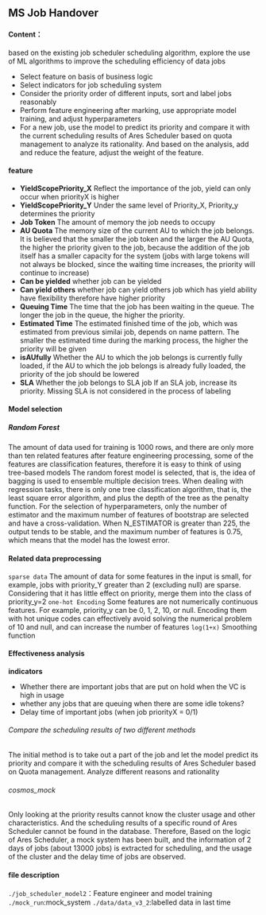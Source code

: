 ## MS Job Handover
#### Content：
based on the existing job scheduler scheduling algorithm, explore the use of ML algorithms to improve the scheduling efficiency of data jobs
* Select feature on basis of business logic
* Select indicators for job scheduling system
* Consider the priority order of different inputs, sort and label jobs reasonably
* Perform feature engineering after marking, use appropriate model training, and adjust hyperparameters
* For a new job, use the model to predict its priority and compare it with the current scheduling results of Ares Scheduler based on quota management to analyze its rationality. And based on the analysis, add and reduce the feature, adjust the weight of the feature.

#### feature
* **YieldScopePriority_X**
    Reflect the importance of the job, yield can only occur when priorityX is higher
* **YieldScopePriority_Y**
    Under the same level of Priority_X, Priority_y determines the priority
* **Job Token**
    The amount of memory the job needs to occupy
* **AU Quota**
    The memory size of the current AU to which the job belongs. It is believed that the smaller the job token and the larger the AU Quota, the higher the priority given to the job, because the addition of the job itself has a smaller capacity for the system
     (jobs with large tokens will not always be blocked, since the waiting time increases, the priority will continue to increase)
* **Can be yielded**
    whether job can be yielded
* **Can yield others**
    whether job can yield others
    job which has yield ability have flexibility therefore have higher priority
* **Queuing Time**
    The time that the job has been waiting in the queue. The longer the job in the queue, the higher the priority.
* **Estimated Time**
    The estimated finished time of the job, which was estimated from previous similai job, depends on name pattern. The smaller the estimated time during the marking process, the higher the priority will be given
* **isAUfully**
    Whether the AU to which the job belongs is currently fully loaded, if the AU to which the job belongs is already fully loaded, the priority of the job should be lowered
* **SLA**
    Whether the job belongs to SLA job
    If an SLA job, increase its priority. Missing SLA is not considered in the process of labeling

#### Model selection
##### Random Forest
The amount of data used for training is 1000 rows, and there are only more than ten related features after feature engineering processing, some of the features are classification features, therefore it is easy to think of using tree-based models
The random forest model is selected, that is, the idea of bagging is used to ensemble multiple decision trees. When dealing with regression tasks, there is only one tree classification algorithm, that is, the least square error algorithm, and plus the depth of the tree as the penalty function.
For the selection of hyperparameters, only the number of estimator and the maximum number of features of bootstrap are selected and have a cross-validation. When N_ESTIMATOR is greater than 225, the output tends to be stable, and the maximum number of features is 0.75, which means that the model has the lowest error.


#### Related data preprocessing
`sparse data`
The amount of data for some features in the input is small, for example, jobs with priority_Y greater than 2 (excluding null) are sparse. Considering that it has little effect on priority, merge them into the class of priority_y=2
`one-hot Encoding`
Some features are not numerically continuous features. For example, priority_y can be 0, 1, 2, 10, or null.
Encoding them with hot unique codes can effectively avoid solving the numerical problem of 10 and null, and can increase the number of features
`log(1+x)`
Smoothing function

#### Effectiveness analysis
**indicators** 
* Whether there are important jobs that are put on hold when the VC is high in usage
* whether any jobs that are queuing when there are some idle tokens?
* Delay time of important jobs (when job priorityX = 0/1)
######  Compare the scheduling results of two different methods
The initial method is to take out a part of the job and let the model predict its priority and compare it with the scheduling results of Ares Scheduler based on Quota management.
Analyze different reasons and rationality
######  cosmos_mock
Only looking at the priority results cannot know the cluster usage and other characteristics. And the scheduling results of a specific round of Ares Scheduler cannot be found in the database.
Therefore, Based on the logic of Ares Scheduler, a mock system has been built, and the information of 2 days of jobs (about 13000 jobs) is extracted for scheduling, and the usage of the cluster and the delay time of jobs are observed.


#### file description

`./job_scheduler_model2`：Feature engineer and model training
`./mock_run`:mock_system
`./data/data_v3_2`:labelled data in last time